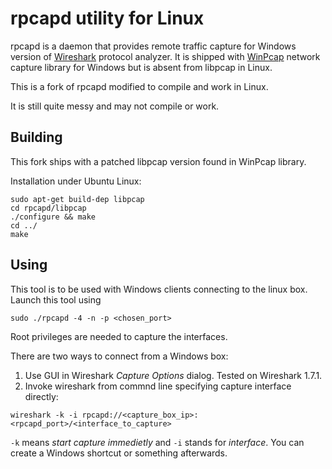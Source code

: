 # rpcapd utility for Linux
rpcapd is a daemon that provides remote traffic capture for Windows version of [Wireshark](http://www.wireshark.org) protocol analyzer. It is shipped with [WinPcap](http://www.winpcap.org/)  network capture library for Windows but is absent from libpcap in Linux.

This is a fork of rpcapd modified to compile and work in Linux.

It is still quite messy and may not compile or work.

## Building
This fork ships with a patched libpcap version found in WinPcap library.

Installation under Ubuntu Linux:

    sudo apt-get build-dep libpcap
    cd rpcapd/libpcap
    ./configure && make
    cd ../
    make

## Using
This tool is to be used with Windows clients connecting to the linux box. Launch this tool using

    sudo ./rpcapd -4 -n -p <chosen_port>

Root privileges are needed to capture the interfaces.

There are two ways to connect from a Windows box: 
  1. Use GUI in Wireshark *Capture Options* dialog. Tested on Wireshark 1.7.1.
  2. Invoke wireshark from commnd line specifying capture interface directly:

    wireshark -k -i rpcapd://<capture_box_ip>:<rpcapd_port>/<interface_to_capture>

`-k` means *start capture immedietly* and `-i` stands for *interface*. You can create a Windows shortcut or something afterwards.

